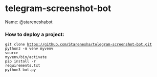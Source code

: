 # telegram-screenshot-bot
Name: @stareneshabot

<h3> How to deploy a project: </h3>

<code>git clone https://github.com/Starenesha/telegram-screenshot-bot.git</code></br>
<code>python3 -m venv myvenv</code></br>
<code>source myvenv/bin/activate</code></br>
<code>pip install -r requirements.txt</code></br>
<code>python3 bot.py</code></br>

<h3></h3>
